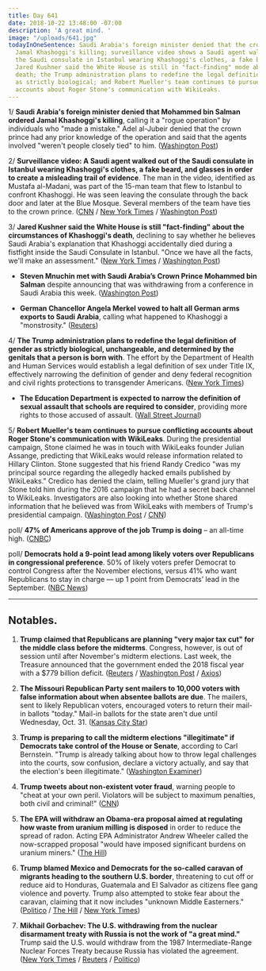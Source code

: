 ```yaml
---
title: Day 641
date: 2018-10-22 13:48:00 -07:00
description: 'A great mind. '
image: "/uploads/641.jpg"
todayInOneSentence: Saudi Arabia's foreign minister denied that the crown prince ordered
  Jamal Khashoggi's killing; surveillance video shows a Saudi agent walking out of
  the Saudi consulate in Istanbul wearing Khashoggi's clothes, a fake beard, and glasses;
  Jared Kushner said the White House is still in "fact-finding" mode about Khashoggi's
  death; the Trump administration plans to redefine the legal definition of gender
  as strictly biological; and Robert Mueller's team continues to pursue conflicting
  accounts about Roger Stone's communication with WikiLeaks.
---
```


1/ **Saudi Arabia's foreign minister denied that Mohammed bin Salman ordered Jamal Khashoggi's killing**, calling it a "rogue operation" by individuals who "made a mistake." Adel al-Jubeir denied that the crown prince had any prior knowledge of the operation and said that the agents involved "weren't people closely tied" to him. ([Washington Post](https://www.washingtonpost.com/world/middle_east/khashoggis-death-was-a-rogue-operation-that-the-crown-prince-was-not-aware-of-saudi-foreign-minister-says/2018/10/21/97ee4c06-d3d2-11e8-a4db-184311d27129_story.html))

2/ **Surveillance video: A Saudi agent walked out of the Saudi consulate in Istanbul wearing Khashoggi's clothes, a fake beard, and glasses in order to create a misleading trail of evidence**. The man in the video, identified as Mustafa al-Madani, was part of the 15-man team that flew to Istanbul to confront Khashoggi. He was seen leaving the consulate through the back door and later at the Blue Mosque. Several members of the team have ties to the crown prince. ([CNN](https://www.cnn.com/2018/10/22/middleeast/saudi-operative-jamal-khashoggi-clothes/index.html) / [New York Times](https://www.nytimes.com/2018/10/22/world/middleeast/jamal-khashoggi-turkey-saudi-arabia.html) / [Washington Post](https://www.washingtonpost.com/world/middle_east/saudi-consulate-employees-talking-to-turkish-prosecutors-in-khashoggi-inquiry/2018/10/22/ba5980da-d3d2-11e8-a4db-184311d27129_story.html))

3/ **Jared Kushner said the White House is still "fact-finding" about the circumstances of Khashoggi's death**, declining to say whether he believes Saudi Arabia's explanation that Khashoggi accidentally died during a fistfight inside the Saudi Consulate in Istanbul. "Once we have all the facts, we'll make an assessment." ([New York Times](https://www.nytimes.com/2018/10/22/world/middleeast/kushner-khashoggi-prince-mbs.html) / [Washington Post](https://www.washingtonpost.com/politics/jared-kushner-declines-to-say-whether-he-believes-saudi-account-of-khashoggis-death/2018/10/22/9e65a9e4-d607-11e8-83a2-d1c3da28d6b6_story.html))

* **Steven Mnuchin met with Saudi Arabia’s Crown Prince Mohammed bin Salman** despite announcing that was withdrawing from a conference in Saudi Arabia this week. ([Washington Post](https://www.washingtonpost.com/business/2018/10/22/mnuchin-meets-with-saudi-crown-prince-mohammed-bin-salman-despite-outcry-over-governments-role-journalists-death/))

* **German Chancellor Angela Merkel vowed to halt all German arms exports to Saudi Arabia**, calling what happened to Khashoggi a "monstrosity." ([Reuters](https://www.reuters.com/article/us-saudi-khashoggi-germany-merkel/merkel-no-german-arms-exports-to-saudi-until-killing-cleared-up-idUSKCN1MW2LT?))

4/ **The Trump administration plans to redefine the legal definition of gender as strictly biological, unchangeable, and determined by the genitals that a person is born with**. The effort by the Department of Health and Human Services would establish a legal definition of sex under Title IX, effectively narrowing the definition of gender and deny federal recognition and civil rights protections to transgender Americans. ([New York Times](https://www.nytimes.com/2018/10/21/us/politics/transgender-trump-administration-sex-definition.html))

* **The Education Department is expected to narrow the definition of sexual assault that schools are required to consider**, providing more rights to those accused of assault. ([Wall Street Journal](https://www.wsj.com/articles/trumps-health-department-takes-aim-at-transgender-rights-rules-1540162957))

5/ **Robert Mueller's team continues to pursue conflicting accounts about Roger Stone's communication with WikiLeaks**. During the presidential campaign, Stone claimed he was in touch with WikiLeaks founder Julian Assange, predicting that WikiLeaks would release information related to Hillary Clinton. Stone suggested that his friend Randy Credico "was my principal source regarding the allegedly hacked emails published by WikiLeaks." Credico has denied the claim, telling Mueller's grand jury that Stone told him during the 2016 campaign that he had a secret back channel to WikiLeaks. Investigators are also looking into whether Stone shared information that he believed was from WikiLeaks with members of Trump's presidential campaign. ([Washington Post](https://www.washingtonpost.com/politics/special-counsel-examines-conflicting-accounts-as-scrutiny-of-roger-stone-and-wikileaks-deepens/2018/10/21/db9ab1c2-bde5-11e8-be70-52bd11fe18af_story.html) / [CNN](https://www.cnn.com/2018/10/22/politics/roger-stone-wikileaks-contacts-scrutiny/index.html))

poll/ **47% of Americans approve of the job Trump is doing** – an all-time high. ([CNBC](https://www.cnbc.com/2018/10/21/democrats-more-likely-to-vote-in-midterms-than-gop-nbc-wsj-poll.html))

poll/ **Democrats hold a 9-point lead among likely voters over Republicans in congressional preference**. 50% of likely voters prefer Democrat to control Congress after the November elections, versus 41% who want Republicans to stay in charge — up 1 point from Democrats’ lead in the September. ([NBC News](https://www.nbcnews.com/politics/first-read/nbc-wsj-poll-democrats-hold-nine-point-advantage-midterm-elections-n922266))

---

## Notables.

1. **Trump claimed that Republicans are planning "very major tax cut" for the middle class before the midterms**. Congress, however, is out of session until after November's midterm elections. Last week, the Treasure announced that the government ended the 2018 fiscal year with a $779 billion deficit. ([Reuters](https://www.reuters.com/article/us-usa-trump-taxcuts/trump-says-team-working-on-tax-cut-for-middle-income-earners-idUSKCN1MU0X2) / [Washington Post](https://www.washingtonpost.com/politics/trump-republicans-planning-tax-cuts-for-middle-income-earners-before-november/2018/10/20/00fb4af8-d4bb-11e8-a275-81c671a50422_story.html) / [Axios](https://www.axios.com/trump-looking-tax-cut-ahead-of-midterms-9b4244c3-dca9-4e5d-b62e-c4aa4b59fe61.html))

2. **The Missouri Republican Party sent mailers to 10,000 voters with false information about when absentee ballots are due**. The mailers, sent to likely Republican voters, encouraged voters to return their mail-in ballots "today." Mail-in ballots for the state aren't due until Wednesday, Oct. 31. ([Kansas City Star](https://www.kansascity.com/news/politics-government/election/article220334185.html))

3. **Trump is preparing to call the midterm elections "illegitimate" if Democrats take control of the House or Senate**, according to Carl Bernstein. "Trump is already talking about how to throw legal challenges into the courts, sow confusion, declare a victory actually, and say that the election's been illegitimate." ([Washington Examiner](https://www.washingtonexaminer.com/news/carl-bernstein-trump-preparing-to-call-midterm-elections-illegitimate-if-democrats-take-power))

4. **Trump tweets about non-existent voter fraud**, warning people to "cheat at your own peril. Violators will be subject to maximum penalties, both civil and criminal!" ([CNN](https://www.cnn.com/2018/10/22/politics/donald-trump-voter-fraud/index.html))

5. **The EPA will withdraw an Obama-era proposal aimed at regulating how waste from uranium milling is disposed** in order to reduce the spread of radon. Acting EPA Administrator Andrew Wheeler called the now-scrapped proposal "would have imposed significant burdens on uranium miners." ([The Hill](https://thehill.com/policy/energy-environment/412299-trump-administration-withdraws-obama-rule-on-uranium-mills))

6. **Trump blamed Mexico and Democrats for the so-called caravan of migrants heading to the southern U.S. border**, threatening to cut off or reduce aid to Honduras, Guatemala and El Salvador as citizens flee gang violence and poverty. Trump also attempted to stoke fear about the caravan, claiming that it now includes "unknown Middle Easterners." ([Politico](https://www.politico.com/story/2018/10/22/trump-immigration-crisis-921892) / [The Hill](https://thehill.com/homenews/administration/412495-trump-us-to-begin-cutting-off-aid-to-central-american-countries) / [New York Times](https://www.nytimes.com/2018/10/22/us/politics/trump-immigrant-caravan-migrants.html))

7. **Mikhail Gorbachev: The U.S. withdrawing from the nuclear disarmament treaty with Russia is not the work of "a great mind."** Trump said the U.S. would withdraw from the 1987 Intermediate-Range Nuclear Forces Treaty because Russia has violated the agreement. ([New York Times](https://www.nytimes.com/2018/10/21/world/europe/mikhail-gorbachev-trump-russia.html) / [Reuters](https://www.reuters.com/article/us-usa-nuclear-trump/trump-says-u-s-to-exit-landmark-nuclear-arms-pact-russia-threatens-retaliation-idUSKCN1MU0Z8) / [Politico](https://www.politico.com/story/2018/10/20/trump-russia-nuclear-agreement-withdraw-920043))